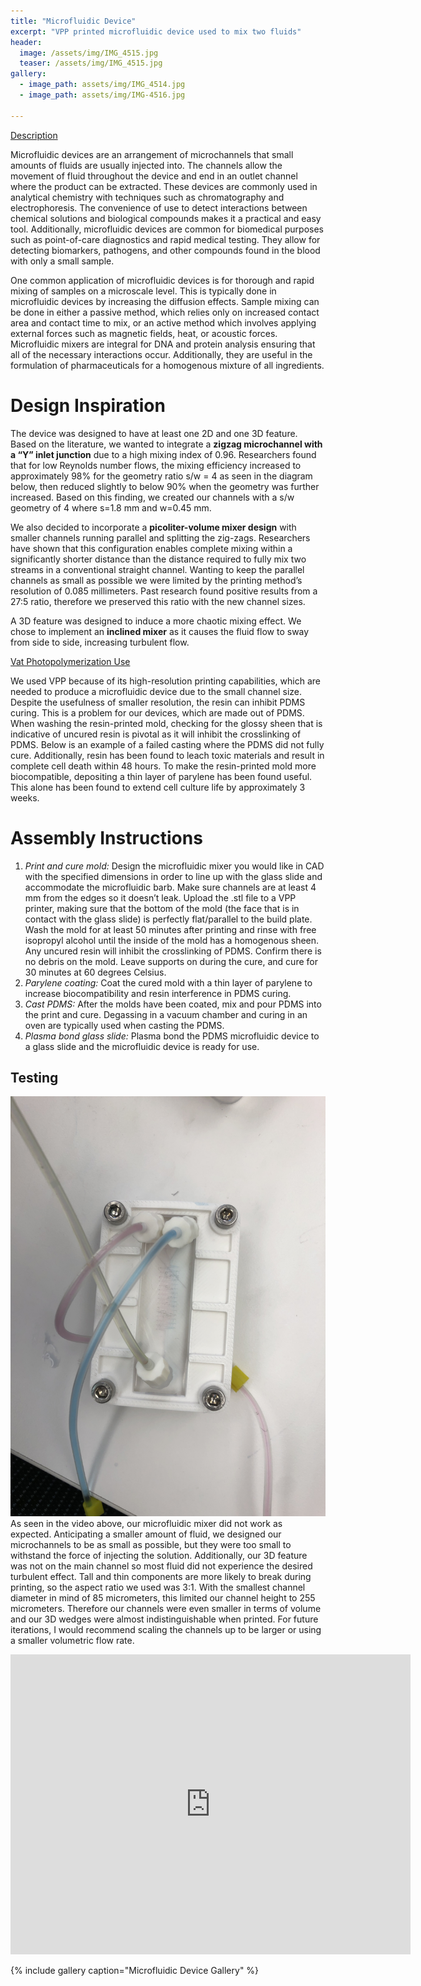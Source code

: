 ```yaml
---
title: "Microfluidic Device"
excerpt: "VPP printed microfluidic device used to mix two fluids"
header:
  image: /assets/img/IMG_4515.jpg
  teaser: /assets/img/IMG_4515.jpg
gallery:
  - image_path: assets/img/IMG_4514.jpg
  - image_path: assets/img/IMG-4516.jpg

---
```


<ins>Description</ins>

Microfluidic devices are an arrangement of microchannels that small amounts of fluids are usually injected into. The channels allow the movement of fluid throughout the device and end in an outlet channel where the product can be extracted. These devices are commonly used in analytical chemistry with techniques such as chromatography and electrophoresis. The convenience of use to detect interactions between chemical solutions and biological compounds makes it a practical and easy tool. Additionally, microfluidic devices are common for biomedical purposes such as point-of-care diagnostics and rapid medical testing. They allow for detecting biomarkers, pathogens, and other compounds found in the blood with only a small sample. 

One common application of microfluidic devices is for thorough and rapid mixing of samples on a microscale level. This is typically done in microfluidic devices by increasing the diffusion effects. Sample mixing can be done in either a passive method, which relies only on increased contact area and contact time to mix, or an active method which involves applying external forces such as magnetic fields, heat, or acoustic forces. Microfluidic mixers are integral for DNA and protein analysis ensuring that all of the necessary interactions occur. Additionally, they are useful in the formulation of pharmaceuticals for a homogenous mixture of all ingredients. 

# Design Inspiration
The device was designed to have at least one 2D and one 3D feature. Based on the literature, we wanted to integrate a **zigzag microchannel with a “Y” inlet junction** due to a high mixing index of 0.96. Researchers found that for low Reynolds number flows, the mixing efficiency increased to approximately 98% for the geometry ratio s/w = 4 as seen in the diagram below, then reduced slightly to below 90% when the geometry was further increased. Based on this finding, we created our channels with a s/w geometry of 4 where s=1.8 mm and w=0.45 mm. 

We also decided to incorporate a **picoliter-volume mixer design** with smaller channels running parallel and splitting the zig-zags. Researchers have shown that this configuration enables complete mixing within a significantly shorter distance than the distance required to fully mix two streams in a conventional straight channel. Wanting to keep the parallel channels as small as possible we were limited by the printing method’s resolution of 0.085 millimeters. Past research found positive results from a 27:5 ratio, therefore we preserved this ratio with the new channel sizes.

A 3D feature was designed to induce a more chaotic mixing effect. We chose to implement an **inclined mixer** as it causes the fluid flow to sway from side to side, increasing turbulent flow.

<ins>Vat Photopolymerization Use</ins>

We used VPP because of its high-resolution printing capabilities, which are needed to produce a microfluidic device due to the small channel size. Despite the usefulness of smaller resolution, the resin can inhibit PDMS curing. This is a problem for our devices, which are made out of PDMS. When washing the resin-printed mold, checking for the glossy sheen that is indicative of uncured resin is pivotal as it will inhibit the crosslinking of PDMS. Below is an example of a failed casting where the PDMS did not fully cure. Additionally, resin has been found to leach toxic materials and result in complete cell death within 48 hours. To make the resin-printed mold more biocompatible, depositing a thin layer of parylene has been found useful. This alone has been found to extend cell culture life by approximately 3 weeks. 


# Assembly Instructions
1. *Print and cure mold:* Design the microfluidic mixer you would like in CAD with the specified dimensions in order to line up with the glass slide and accommodate the microfluidic barb. Make sure channels are at least 4 mm from the edges so it doesn’t leak. Upload the .stl file to a VPP printer, making sure that the bottom of the mold (the face that is in contact with the glass slide) is perfectly flat/parallel to the build plate. Wash the mold for at least 50 minutes after printing and rinse with free isopropyl alcohol until the inside of the mold has a homogenous sheen. Any uncured resin will inhibit the crosslinking of PDMS. Confirm there is no debris on the mold. Leave supports on during the cure, and cure for 30 minutes at 60 degrees Celsius. 
2. *Parylene coating:* Coat the cured mold with a thin layer of parylene to increase biocompatibility and resin interference in PDMS curing. 
3. *Cast PDMS:* After the molds have been coated, mix and pour PDMS into the print and cure. Degassing in a vacuum chamber and curing in an oven are typically used when casting the PDMS. 
4. *Plasma bond glass slide:* Plasma bond the PDMS microfluidic device to a glass slide and the microfluidic device is ready for use. 
 

## Testing
[![Microfluidic Device Testing](/assets/img/IMG_4514.jpg)](https://youtube.com/shorts/Di2UXyNG6Aw)
As seen in the video above, our microfluidic mixer did not work as expected. Anticipating a smaller amount of fluid, we designed our microchannels to be as small as possible, but they were too small to withstand the force of injecting the solution. Additionally, our 3D feature was not on the main channel so most fluid did not experience the desired turbulent effect. Tall and thin components are more likely to break during printing, so the aspect ratio we used was 3:1. With the smallest channel diameter in mind of 85 micrometers, this limited our channel height to 255 micrometers. Therefore our channels were even smaller in terms of volume and our 3D wedges were almost indistinguishable when printed. For future iterations, I would recommend scaling the channels up to be larger or using a smaller volumetric flow rate.

<iframe src="https://vanderbilt643.autodesk360.com/shares/public/SH512d4QTec90decfa6eea03d13de859ed90?mode=embed" width="640" height="480" allowfullscreen="true" webkitallowfullscreen="true" mozallowfullscreen="true"  frameborder="0"></iframe>


{% include gallery caption="Microfluidic Device Gallery" %}
